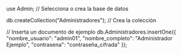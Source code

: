 use Admin; // Selecciona o crea la base de datos

db.createCollection("Administradores"); // Crea la colección

// Inserta un documento de ejemplo
db.Administradores.insertOne({
    "nombre_usuario": "admin01",
    "nombre_completo": "Administrador Ejemplo",
    "contrasena": "contraseña_cifrada"
});
